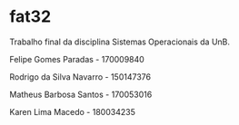 # fat32

Trabalho final da disciplina Sistemas Operacionais da UnB.

Felipe Gomes Paradas - 170009840

Rodrigo da Silva Navarro - 150147376

Matheus Barbosa Santos - 170053016

Karen Lima Macedo - 180034235
